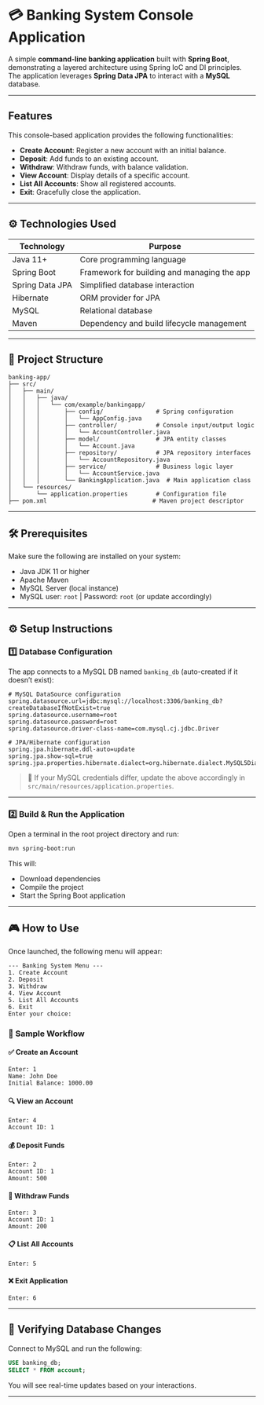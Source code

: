 # 💳 Banking System Console Application

A simple **command-line banking application** built with **Spring Boot**, demonstrating a layered architecture using Spring IoC and DI principles. The application leverages **Spring Data JPA** to interact with a **MySQL** database.

---

##  Features

This console-based application provides the following functionalities:

-  **Create Account**: Register a new account with an initial balance.
-  **Deposit**: Add funds to an existing account.
-  **Withdraw**: Withdraw funds, with balance validation.
-  **View Account**: Display details of a specific account.
-  **List All Accounts**: Show all registered accounts.
-  **Exit**: Gracefully close the application.

---

## ⚙️ Technologies Used

| Technology     | Purpose                                       |
|----------------|-----------------------------------------------|
| Java 11+       | Core programming language                     |
| Spring Boot    | Framework for building and managing the app   |
| Spring Data JPA| Simplified database interaction               |
| Hibernate      | ORM provider for JPA                          |
| MySQL          | Relational database                           |
| Maven          | Dependency and build lifecycle management     |

---

## 📂 Project Structure

```
banking-app/
├── src/
│   ├── main/
│   │   ├── java/
│   │   │   └── com/example/bankingapp/
│   │   │       ├── config/               # Spring configuration
│   │   │       │   └── AppConfig.java
│   │   │       ├── controller/           # Console input/output logic
│   │   │       │   └── AccountController.java
│   │   │       ├── model/                # JPA entity classes
│   │   │       │   └── Account.java
│   │   │       ├── repository/           # JPA repository interfaces
│   │   │       │   └── AccountRepository.java
│   │   │       ├── service/              # Business logic layer
│   │   │       │   └── AccountService.java
│   │   │       └── BankingApplication.java  # Main application class
│   └── resources/
│       └── application.properties        # Configuration file
├── pom.xml                              # Maven project descriptor
```

---

## 🛠️ Prerequisites

Make sure the following are installed on your system:

- Java JDK 11 or higher
- Apache Maven
- MySQL Server (local instance)
- MySQL user: `root` | Password: `root` (or update accordingly)

---

## ⚙️ Setup Instructions

### 1️⃣ Database Configuration

The app connects to a MySQL DB named `banking_db` (auto-created if it doesn’t exist):

```properties
# MySQL DataSource configuration
spring.datasource.url=jdbc:mysql://localhost:3306/banking_db?createDatabaseIfNotExist=true
spring.datasource.username=root
spring.datasource.password=root
spring.datasource.driver-class-name=com.mysql.cj.jdbc.Driver

# JPA/Hibernate configuration
spring.jpa.hibernate.ddl-auto=update
spring.jpa.show-sql=true
spring.jpa.properties.hibernate.dialect=org.hibernate.dialect.MySQL5Dialect
```

> 🔧 If your MySQL credentials differ, update the above accordingly in `src/main/resources/application.properties`.

---

### 2️⃣ Build & Run the Application

Open a terminal in the root project directory and run:

```bash
mvn spring-boot:run
```

This will:
- Download dependencies
- Compile the project
- Start the Spring Boot application

---

## 🎮 How to Use

Once launched, the following menu will appear:

```
--- Banking System Menu ---
1. Create Account
2. Deposit
3. Withdraw
4. View Account
5. List All Accounts
6. Exit
Enter your choice:
```

### 📌 Sample Workflow

#### ✅ Create an Account
```
Enter: 1
Name: John Doe
Initial Balance: 1000.00
```

#### 🔍 View an Account
```
Enter: 4
Account ID: 1
```

#### 💰 Deposit Funds
```
Enter: 2
Account ID: 1
Amount: 500
```

#### 💸 Withdraw Funds
```
Enter: 3
Account ID: 1
Amount: 200
```

#### 📋 List All Accounts
```
Enter: 5
```

#### ❌ Exit Application
```
Enter: 6
```

---

## 🧪 Verifying Database Changes

Connect to MySQL and run the following:

```sql
USE banking_db;
SELECT * FROM account;
```

You will see real-time updates based on your interactions.

---
